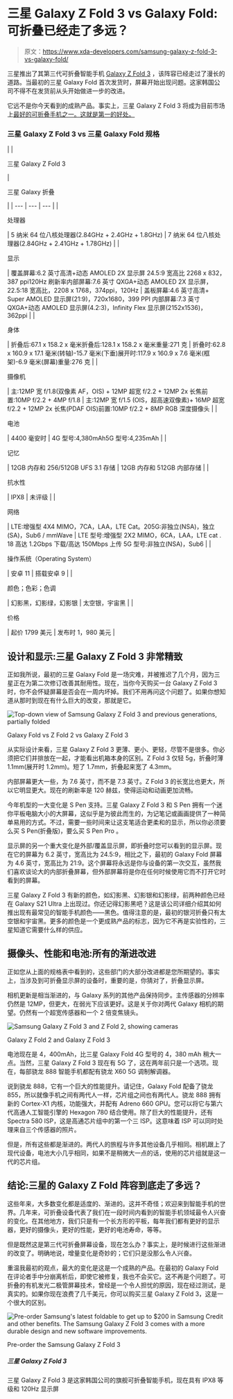 # 三星 Galaxy Z Fold 3 vs Galaxy Fold:可折叠已经走了多远？

> 原文：<https://www.xda-developers.com/samsung-galaxy-z-fold-3-vs-galaxy-fold/>

三星推出了其第三代可折叠智能手机 [Galaxy Z Fold 3](https://www.xda-developers.com/samsung-galaxy-z-fold-3/) ，该阵容已经走过了漫长的道路。当最初的三星 Galaxy Fold 首次发货时，屏幕开始出现问题。这家韩国公司不得不在发货前从头开始做进一步的改进。

它远不是你今天看到的成熟产品。事实上，三星 Galaxy Z Fold 3 将成为目前市场上[最好的可折叠手机之一。这就是第一的好处。](https://www.xda-developers.com/best-foldable-phones/)

### 三星 Galaxy Z Fold 3 vs 三星 Galaxy Fold 规格

|  | 

三星 Galaxy Z Fold 3

 | 

三星 Galaxy 折叠

 |
| --- | --- | --- |
| 

处理器

 | 5 纳米 64 位八核处理器(2.84GHz + 2.4GHz + 1.8GHz) | 7 纳米 64 位八核处理器(2.84GHz + 2.41GHz + 1.78GHz) |
| 

显示

 | 覆盖屏幕:6.2 英寸高清+动态 AMOLED 2X 显示屏 24.5:9 宽高比 2268 x 832，387 ppi120Hz 刷新率内部屏幕:7.6 英寸 QXGA+动态 AMOLED 2X 显示屏，22.5:18 宽高比，2208 x 1768，374ppi，120Hz | 盖板屏幕:4.6 英寸高清+ Super AMOLED 显示屏(21:9)，720x1680，399 PPI 内部屏幕:7.3 英寸 QXGA+动态 AMOLED 显示屏(4.2:3)，Infinity Flex 显示屏(2152x1536)，362ppi |
| 

身体

 | 折叠后:67.1 x 158.2 x 毫米折叠后:128.1 x 158.2 x 毫米重量:271 克 | 折叠时:62.8 x 160.9 x 17.1 毫米(转轴)-15.7 毫米(下垂)展开时:117.9 x 160.9 x 7.6 毫米(框架)-6.9 毫米(屏幕)重量:276 克 |
| 

摄像机

 | 主:12MP 宽 f/1.8(双像素 AF，OIS) + 12MP 超宽 f/2.2 + 12MP 2x 长焦前置:10MP f/2.2 + 4MP f/1.8 | 主:12MP 宽 f/1.5 (OIS，超高速双像素)+ 16MP 超宽 f/2.2 + 12MP 2x 长焦(PDAF OIS)前置:10MP f/2.2 + 8MP RGB 深度摄像头 |
| 

电池

 | 4400 毫安时 | 4G 型号:4,380mAh5G 型号:4,235mAh |
| 

记忆

 | 12GB 内存和 256/512GB UFS 3.1 存储 | 12GB 内存和 512GB 内部存储 |
| 

抗水性

 | IPX8 | 未评级 |
| 

网络

 | LTE:增强型 4X4 MIMO，7CA，LAA，LTE Cat。205G:非独立(NSA)，独立(SA)，Sub6 / mmWave | LTE 型号:增强型 2X2 MIMO，6CA，LAA，LTE cat . 18 高达 1.2Gbps 下载/高达 150Mbps 上传 5G 型号:非独立(NSA)，Sub6 |
| 

操作系统（Operating System）

 | 安卓 11 | 搭载安卓 9 |
| 

颜色；色彩；色调

 | 幻影黑，幻影绿，幻影银 | 太空银，宇宙黑 |
| 

价格

 | 起价 1799 美元 | 发布时 1，980 美元 |

## 设计和显示:三星 Galaxy Z Fold 3 非常精致

正如我所说，最初的三星 Galaxy Fold 是一场灾难，并被推迟了几个月，因为三星正在为第二次修订改善其耐用性。现在，当你今天购买一台 Galaxy Z Fold 3 时，你不会怀疑屏幕是否会在一周内坏掉。我们不用再问这个问题了。如果你想知道从那时到现在有什么巨大的改变，那就是它。

 <picture>![Top-down view of Samsung Galaxy Z Fold 3 and previous generations, partially folded](img/bf33bd50eca7d82eda020b4393d148c8.png)</picture> 

Galaxy Fold vs Z Fold 2 vs Galaxy Z Fold 3

从实际设计来看，三星 Galaxy Z Fold 3 更薄、更小、更轻，尽管不是很多。你必须把它们并排放在一起，才能看出机箱本身的区别。Z Fold 3 仅轻 5g，折叠时薄 1.1mm(展开时 1.2mm)。短了 1.7mm，折叠起来宽了 4.3mm。

内部屏幕更大一些，为 7.6 英寸，而不是 7.3 英寸。Z Fold 3 的长宽比也更大，所以它明显更大。现在的刷新率是 120 赫兹，使得运动和动画更加流畅。

今年机型的一大变化是 S Pen 支持。三星 Galaxy Z Fold 3 和 S Pen 拥有一个迷你平板电脑大小的大屏幕，这似乎是为彼此而生的，为记笔记或画画提供了一种简单易用的方式。不过，需要一些时间来让这支笔适合更柔和的显示，所以你必须要么买 S Pen(折叠版)，要么买 S Pen Pro 。

显示屏的另一个重大变化是外部/覆盖显示屏，即折叠时您可以看到的显示屏。现在它的屏幕为 6.2 英寸，宽高比为 24.5:9，相比之下，最初的 Galaxy Fold 屏幕为 4.6 英寸，宽高比为 21:9。这个屏幕将永远是你与设备的第一次交互，虽然我们喜欢谈论大的内部折叠屏幕，但外部屏幕将是你在任何时候使用它而不打开它时看到的屏幕。

三星 Galaxy Z Fold 3 有新的颜色，如幻影黑、幻影银和幻影绿，前两种颜色已经在 Galaxy S21 Ultra 上出现过。你还记得幻影黑吧？这是该公司详细介绍其如何推出现有最常见的智能手机颜色——黑色。值得注意的是，最初的银河折叠只有太空银和宇宙黑。更多的颜色是一个更成熟产品的标志，因为它不再是实验性的，三星知道它需要什么样的供应。

## 摄像头、性能和电池:所有的渐进改进

正如您从上面的规格表中看到的，这些部门的大部分改进都是您所期望的。事实上，当涉及到可折叠显示屏的设备时，重要的是，你猜对了，折叠显示屏。

相机更新是相当渐进的，与 Galaxy 系列的其他产品保持同步。主传感器的分辨率仍然是 12MP，但更大，在弱光下应该更好。这是关于你对两代 Galaxy 相机的期望。仍然有一个超宽传感器和一个 2 倍变焦镜头。

 <picture>![Samsung Galaxy Z Fold 3 and Z Fold 2, showing cameras](img/96c469c6bcff061ecaf0ecef9bcd514d.png)</picture> 

Galaxy Z Fold 2 and Galaxy Z Fold 3

电池现在是 4，400mAh，比三星 Galaxy Fold 4G 型号的 4，380 mAh 稍大一点。当然，三星 Galaxy Z Fold 3 现在有 5G 了，这在两年前只是一个选项。现在，每部骁龙 888 智能手机都配有骁龙 X60 5G 调制解调器。

说到骁龙 888，它有一个巨大的性能提升。请记住，Galaxy Fold 配备了骁龙 855，所以就像手机之间有两代人一样，芯片组之间也有两代人。骁龙 888 拥有新的 Cortex-X1 内核，功能强大，并配有 Adreno 660 GPU。您可以将它与第六代高通人工智能引擎的 Hexagon 780 结合使用。除了巨大的性能提升，还有 Spectra 580 ISP，这是高通芯片组中的第一个三 ISP。这意味着 ISP 可以同时处理来自三个传感器的照片。

但是，所有这些都是渐进的。两代人的旅程与许多其他设备几乎相同。相机跟上了现代设备，电池大小几乎相同，如果不是稍微大一点的话，使用的芯片组就是这一代的芯片组。

## 结论:三星的 Galaxy Z Fold 阵容到底走了多远？

这些年来，大多数变化都是适度的、渐进的。这并不奇怪；欢迎来到智能手机的世界。几年来，可折叠设备代表了我们在一段时间内看到的智能手机领域最令人兴奋的变化。在其他地方，我们只是有一个长方形的平板，每年我们都有更好的显示器，更好的摄像头，更好的性能，更好的电池寿命，等等。

但是既然这是第三代可折叠屏幕设备，现在怎么办？事实上，是时候进行这些渐进的改变了。明确地说，增量变化是奇妙的；它们只是没那么令人兴奋。

重温我最初的观点，最大的变化是这是一个成熟的产品。在最初的 Galaxy Fold 在评论者手中分崩离析后，即使它被修复，我也不会买它。这不再是个问题了。可折叠的有机发光二极管屏幕技术，曾经是一个令人担忧的原因，现在经过测试，是真实的。如果你现在浪费了几千美元，你可以购买三星 Galaxy Z Fold 3，这是一个很大的区别。

 <picture>![Pre-order Samsung's latest foldable to get up to $200 in Samsung Credit and other benefits. The Samsung Galaxy Z Fold 3 comes with a more durable design and new software improvements.](img/eb3aad2779a40745f2f3bcb0270e6aac.png)</picture> 

Pre-order the Samsung Galaxy Z Fold 3

##### 三星 Galaxy Z Fold 3

三星 Galaxy Z Fold 3 是这家韩国公司的旗舰可折叠智能手机，现在具有 IPX8 等级和 120Hz 显示屏